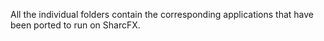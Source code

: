 All the individual folders contain the corresponding applications that have been ported to run on SharcFX. 